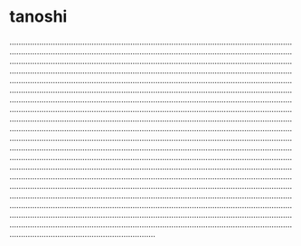 # tanoshi

................................................................................................................................................................................................................................................................................................................................................................................................................................................................................................................................................................................................................................................................................................................................................................................................................................................................................................................................................................................................................................................................................................................................................................................................................................................................................................................................................................................................................................................................................................................................................................................................................................................................................................................................................................................................................................................................................................................................................................................................................................................................................................................................................................................................................................................................................................................................................................................................................................................................................................................................................................................................................................................